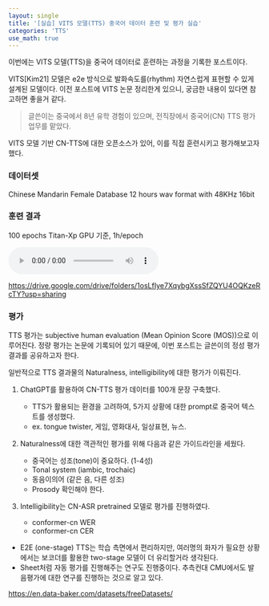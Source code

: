 ```yaml
---
layout: single
title: '[실습] VITS 모델(TTS) 중국어 데이터 훈련 및 평가 실습'
categories: 'TTS'
use_math: true
---
```


이번에는 VITS 모델(TTS)을 중국어 데이터로 훈련하는 과정을 기록한 포스트이다.

VITS[Kim21] 모델은 e2e 방식으로 발화속도를(rhythm) 자연스럽게 표현할 수 있게 설계된 모델이다.
이전 포스트에 VITS 논문 정리한게 있으니, 궁금한 내용이 있다면 참고하면 좋을거 같다.

> 글쓴이는 중국에서 8년 유학 경험이 있으며, 전직장에서 중국어(CN) TTS 평가 업무를 맡았다.

VITS 모델 기반 CN-TTS에 대한 오픈소스가 있어, 이를 직접 훈련시키고 평가해보고자 했다.

### 데이터셋
Chinese Mandarin Female Database
12 hours
wav format with 48KHz 16bit

### 훈련 결과
100 epochs
Titan-Xp GPU 기준, 1h/epoch

<audio controls>
    <source src='/assets/files/2024-11-22-test.wav'>
</audio>

https://drive.google.com/drive/folders/1osLfIye7XqybgXssSfZQYU4OQKzeRcTY?usp=sharing

### 평가
TTS 평가는 subjective human evaluation (Mean Opinion Score (MOS))으로 이루어진다.
정량 평가는 논문에 기록되어 있기 때문에, 이번 포스트는 글쓴이의 정성 평가 결과를 공유하고자 한다.

일반적으로 TTS 결과물의 Naturalness, intelligibility에 대한 평가가 이뤄진다.

1. ChatGPT를 활용하여 CN-TTS 평가 데이터를 100개 문장 구축했다.
	- TTS가 활용되는 환경을 고려하여, 5가지 상황에 대한 prompt로 중국어 텍스트를 생성했다.
	- ex. tongue twister, 게임, 영화대사, 일상표현, 뉴스. 

2. Naturalness에 대한 객관적인 평가를 위해 다음과 같은 가이드라인을 세웠다.
	- 중국어는 성조(tone)이 중요하다. (1-4성)
	- Tonal system (iambic, trochaic)
	- 동음이의어 (같은 음, 다른 성조)
	- Prosody 확인해야 한다.

3. Intelligibility는 CN-ASR pretrained 모델로 평가를 진행하였다.
	- conformer-cn WER
	- conformer-cn CER

- E2E (one-stage) TTS는 학습 측면에서 편리하지만, 여러명의 화자가 필요한 상황에서는 보코더를 활용한 two-stage 모델이 더 유리할거라 생각된다.
- Sheet처럼 자동 평가를 진행해주는 연구도 진행중이다. 추측컨대 CMU에서도 발음평가에 대한 연구를 진행하는 것으로 알고 있다.

https://en.data-baker.com/datasets/freeDatasets/
